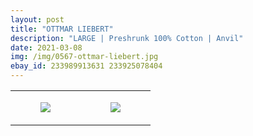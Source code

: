 ```yaml
---
layout: post
title: "OTTMAR LIEBERT"
description: "LARGE | Preshrunk 100% Cotton | Anvil"
date: 2021-03-08
img: /img/0567-ottmar-liebert.jpg
ebay_id: 233989913631 233925078404
---
```




<table style="width:100%;"><tr><td style="vertical-align:top;">
      <figure class="tmblr-full" data-orig-height="2048" data-orig-width="1365" data-orig-src="https://concertshirts.netlify.app/shirts/0567/0567-01.jpg"><img src="https://64.media.tumblr.com/7e47261560cd65da496e15ff3f72b8df/f78ade80837dbc05-5e/s540x810/692929d47d54cc82c3b7d801355e27bc8b02ca05.jpg" data-orig-height="2048" data-orig-width="1365" data-orig-src="https://concertshirts.netlify.app/shirts/0567/0567-01.jpg"/></figure></td>
    <td style="vertical-align:top;">
      <figure class="tmblr-full" data-orig-height="2048" data-orig-width="1365" data-orig-src="https://concertshirts.netlify.app/shirts/0567/0567-02.jpg"><img src="https://64.media.tumblr.com/96e4bbf2459a07e1df904b8d1b398a21/f78ade80837dbc05-d1/s540x810/70fbda543dd9198279759391909c411a4fe0a873.jpg" data-orig-height="2048" data-orig-width="1365" data-orig-src="https://concertshirts.netlify.app/shirts/0567/0567-02.jpg"/></figure></td>
  </tr></table>
